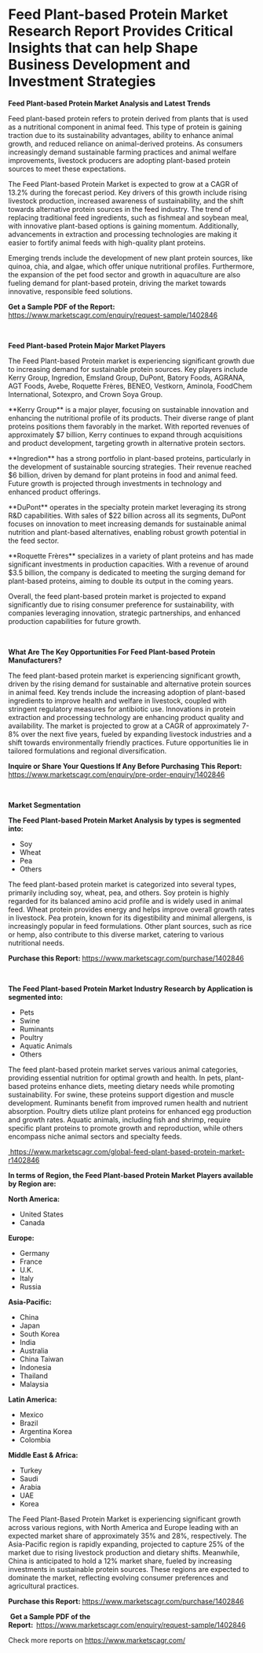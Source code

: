 <p><h1>Feed Plant-based Protein Market Research Report Provides Critical Insights that can help Shape Business Development and Investment Strategies</h1></p><p><strong>Feed Plant-based Protein Market Analysis and Latest Trends</strong></p>
<p><p>Feed plant-based protein refers to protein derived from plants that is used as a nutritional component in animal feed. This type of protein is gaining traction due to its sustainability advantages, ability to enhance animal growth, and reduced reliance on animal-derived proteins. As consumers increasingly demand sustainable farming practices and animal welfare improvements, livestock producers are adopting plant-based protein sources to meet these expectations.</p><p>The Feed Plant-based Protein Market is expected to grow at a CAGR of 13.2% during the forecast period. Key drivers of this growth include rising livestock production, increased awareness of sustainability, and the shift towards alternative protein sources in the feed industry. The trend of replacing traditional feed ingredients, such as fishmeal and soybean meal, with innovative plant-based options is gaining momentum. Additionally, advancements in extraction and processing technologies are making it easier to fortify animal feeds with high-quality plant proteins.</p><p>Emerging trends include the development of new plant protein sources, like quinoa, chia, and algae, which offer unique nutritional profiles. Furthermore, the expansion of the pet food sector and growth in aquaculture are also fueling demand for plant-based protein, driving the market towards innovative, responsible feed solutions.</p></p>
<p><strong>Get a Sample PDF of the Report:&nbsp;</strong> <a href="https://www.marketscagr.com/enquiry/request-sample/1402846?utm_campaign=1920&utm_medium=2&utm_source=Github&utm_content=ia&utm_term=12012025&utm_id=feed-plant-based-protein">https://www.marketscagr.com/enquiry/request-sample/1402846</a></p>
<p>&nbsp;</p>
<p><strong>Feed Plant-based Protein Major Market Players</strong></p>
<p><p>The Feed Plant-based Protein market is experiencing significant growth due to increasing demand for sustainable protein sources. Key players include Kerry Group, Ingredion, Emsland Group, DuPont, Batory Foods, AGRANA, AGT Foods, Avebe, Roquette Frères, BENEO, Vestkorn, Aminola, FoodChem International, Sotexpro, and Crown Soya Group.</p><p>**Kerry Group** is a major player, focusing on sustainable innovation and enhancing the nutritional profile of its products. Their diverse range of plant proteins positions them favorably in the market. With reported revenues of approximately $7 billion, Kerry continues to expand through acquisitions and product development, targeting growth in alternative protein sectors.</p><p>**Ingredion** has a strong portfolio in plant-based proteins, particularly in the development of sustainable sourcing strategies. Their revenue reached $6 billion, driven by demand for plant proteins in food and animal feed. Future growth is projected through investments in technology and enhanced product offerings.</p><p>**DuPont** operates in the specialty protein market leveraging its strong R&D capabilities. With sales of $22 billion across all its segments, DuPont focuses on innovation to meet increasing demands for sustainable animal nutrition and plant-based alternatives, enabling robust growth potential in the feed sector.</p><p>**Roquette Frères** specializes in a variety of plant proteins and has made significant investments in production capacities. With a revenue of around $3.5 billion, the company is dedicated to meeting the surging demand for plant-based proteins, aiming to double its output in the coming years.</p><p>Overall, the feed plant-based protein market is projected to expand significantly due to rising consumer preference for sustainability, with companies leveraging innovation, strategic partnerships, and enhanced production capabilities for future growth.</p></p>
<p>&nbsp;</p>
<p><strong>What Are The Key Opportunities For Feed Plant-based Protein Manufacturers?</strong></p>
<p><p>The feed plant-based protein market is experiencing significant growth, driven by the rising demand for sustainable and alternative protein sources in animal feed. Key trends include the increasing adoption of plant-based ingredients to improve health and welfare in livestock, coupled with stringent regulatory measures for antibiotic use. Innovations in protein extraction and processing technology are enhancing product quality and availability. The market is projected to grow at a CAGR of approximately 7-8% over the next five years, fueled by expanding livestock industries and a shift towards environmentally friendly practices. Future opportunities lie in tailored formulations and regional diversification.</p></p>
<p><strong>Inquire or Share Your Questions If Any Before Purchasing This Report:</strong> <a href="https://www.marketscagr.com/enquiry/pre-order-enquiry/1402846?utm_campaign=1920&utm_medium=2&utm_source=Github&utm_content=ia&utm_term=12012025&utm_id=feed-plant-based-protein">https://www.marketscagr.com/enquiry/pre-order-enquiry/1402846</a></p>
<p>&nbsp;</p>
<p><strong>Market Segmentation</strong></p>
<p><strong>The Feed Plant-based Protein Market Analysis by types is segmented into:</strong></p>
<p><ul><li>Soy</li><li>Wheat</li><li>Pea</li><li>Others</li></ul></p>
<p><p>The feed plant-based protein market is categorized into several types, primarily including soy, wheat, pea, and others. Soy protein is highly regarded for its balanced amino acid profile and is widely used in animal feed. Wheat protein provides energy and helps improve overall growth rates in livestock. Pea protein, known for its digestibility and minimal allergens, is increasingly popular in feed formulations. Other plant sources, such as rice or hemp, also contribute to this diverse market, catering to various nutritional needs.</p></p>
<p><strong>Purchase this Report:&nbsp;</strong><a href="https://www.marketscagr.com/purchase/1402846?utm_campaign=1920&utm_medium=2&utm_source=Github&utm_content=ia&utm_term=12012025&utm_id=feed-plant-based-protein">https://www.marketscagr.com/purchase/1402846</a></p>
<p>&nbsp;</p>
<p><strong>The Feed Plant-based Protein Market Industry Research by Application is segmented into:</strong></p>
<p><ul><li>Pets</li><li>Swine</li><li>Ruminants</li><li>Poultry</li><li>Aquatic Animals</li><li>Others</li></ul></p>
<p><p>The feed plant-based protein market serves various animal categories, providing essential nutrition for optimal growth and health. In pets, plant-based proteins enhance diets, meeting dietary needs while promoting sustainability. For swine, these proteins support digestion and muscle development. Ruminants benefit from improved rumen health and nutrient absorption. Poultry diets utilize plant proteins for enhanced egg production and growth rates. Aquatic animals, including fish and shrimp, require specific plant proteins to promote growth and reproduction, while others encompass niche animal sectors and specialty feeds.</p></p>
<p><a href="https://www.marketscagr.com/global-feed-plant-based-protein-market-r1402846?utm_campaign=1920&utm_medium=2&utm_source=Github&utm_content=ia&utm_term=12012025&utm_id=feed-plant-based-protein">&nbsp;https://www.marketscagr.com/global-feed-plant-based-protein-market-r1402846</a></p>
<p><strong>In terms of Region, the Feed Plant-based Protein Market Players available by Region are:</strong></p>
<p>
    <p> <strong> North America: </strong>
        <ul>
            <li>United States</li>
            <li>Canada</li>
        </ul>
        </p> 
    <p> <strong> Europe: </strong>
        <ul>
            <li>Germany</li>
            <li>France</li>
            <li>U.K.</li>
            <li>Italy</li>
            <li>Russia</li>
        </ul>
        </p> 
    <p> <strong> Asia-Pacific: </strong>
        <ul>
            <li>China</li>
            <li>Japan</li>
            <li>South Korea</li>
            <li>India</li>
            <li>Australia</li>
            <li>China Taiwan</li>
            <li>Indonesia</li>
            <li>Thailand</li>
            <li>Malaysia</li>
        </ul>
        </p> 
    <p> <strong> Latin America: </strong>
        <ul>
            <li>Mexico</li>
            <li>Brazil</li>
            <li>Argentina Korea</li>
            <li>Colombia</li>
        </ul>
        </p> 
    <p> <strong> Middle East & Africa: </strong>
        <ul>
            <li>Turkey</li>
            <li>Saudi</li>
            <li>Arabia</li>
            <li>UAE</li>
            <li>Korea</li>
        </ul>
    </p>
    </p>
<p><p>The Feed Plant-Based Protein Market is experiencing significant growth across various regions, with North America and Europe leading with an expected market share of approximately 35% and 28%, respectively. The Asia-Pacific region is rapidly expanding, projected to capture 25% of the market due to rising livestock production and dietary shifts. Meanwhile, China is anticipated to hold a 12% market share, fueled by increasing investments in sustainable protein sources. These regions are expected to dominate the market, reflecting evolving consumer preferences and agricultural practices.</p></p>
<p><strong>Purchase this Report: </strong><a href="https://www.marketscagr.com/purchase/1402846?utm_campaign=1920&utm_medium=2&utm_source=Github&utm_content=ia&utm_term=12012025&utm_id=feed-plant-based-protein">https://www.marketscagr.com/purchase/1402846</a></p>
<p>&nbsp;<strong>Get a Sample PDF of the Report:&nbsp;&nbsp;</strong><a href="https://www.marketscagr.com/enquiry/request-sample/1402846?utm_campaign=1920&utm_medium=2&utm_source=Github&utm_content=ia&utm_term=12012025&utm_id=feed-plant-based-protein">https://www.marketscagr.com/enquiry/request-sample/1402846</a></p>
<p><strong></strong></p>
<p>Check more reports on <a href="https://www.marketscagr.com/?utm_campaign=1920&utm_medium=2&utm_source=Github&utm_content=ia&utm_term=12012025&utm_id=feed-plant-based-protein">https://www.marketscagr.com/</a></p>